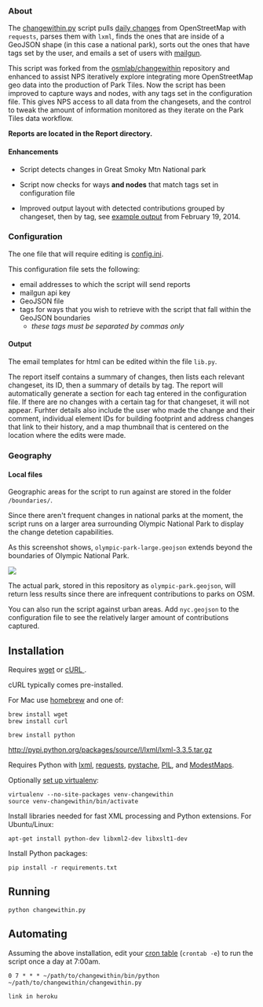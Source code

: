 ### About

The [changewithin.py](https://github.com/mapbox/changewithin/blob/master/changewithin.py) script pulls [daily changes](http://planet.openstreetmap.org/)
from OpenStreetMap with `requests`, parses them with `lxml`, finds the ones that are inside
of a GeoJSON shape (in this case a national park), sorts out the ones that have tags set by the user, and emails a set of users
with [mailgun](http://www.mailgun.com/).

This script was forked from the [osmlab/changewithin](https://github.com/osmlab/changewithin) repository and enhanced to assist NPS iteratively explore integrating more OpenStreetMap geo data into the production of Park Tiles. Now the script has been improved to capture ways and nodes, with any tags set in the configuration file. This gives NPS access to all data from the changesets, and the control to tweak the amount of information monitored as they iterate on the Park Tiles data workflow.

**Reports are located in the Report directory.**

#### Enhancements
 - Script detects changes in Great Smoky Mtn National park

 - Script now checks for ways **and nodes** that match tags set in configuration file

 - Improved output layout with detected contributions grouped by changeset, then by tag, see [example output](http://bl.ocks.org/davejohn/raw/1f843639983d55f4116a/) from February 19, 2014.


### Configuration

The one file that will require editing is [config.ini](https://github.com/mapbox/changewithin/blob/master/config.ini).

This configuration file sets the following:
 - email addresses to which the script will send reports
 - mailgun api key
 - GeoJSON file
 - tags for ways that you wish to retrieve with the script that fall within the GeoJSON boundaries
    - *these tags must be separated by commas only*


#### Output

The email templates for html can be edited within
the file `lib.py`.

The report itself contains a summary of changes, then lists each relevant changeset, its ID, then a summary of details by tag. The report will automatically generate a section for each tag entered in the configuration file. If there are no changes with a certain tag for that changeset, it will not appear. Furhter details also include the user who made the change and their comment, individual element IDs for building footprint and address changes that link to their history, and a map thumbnail that is centered on the location where the edits were made.

### Geography

#### Local files

Geographic areas for the script to run against are stored in the folder `/boundaries/`.

Since there aren't frequent changes in national parks at the moment, the script runs on a larger area surrounding Olympic National Park to display the change detetion capabilities.

As this screenshot shows, `olympic-park-large.geojson` extends beyond the boundaries of Olympic National Park.

![](http://i.imgur.com/AOYM2H8.png)

The actual park, stored in this repository as `olympic-park.geojson`, will return less results since there are infrequent contributions to parks on OSM.

You can also run the script against urban areas. Add `nyc.geojson` to the configuration file to see the relatively larger amount of contributions captured.


## Installation

Requires [wget](http://www.gnu.org/software/wget/) or [cURL ](http://curl.haxx.se/).

cURL typically comes pre-installed.

For Mac use [homebrew](http://brew.sh/) and one of:

    brew install wget
    brew install curl

    brew install python
 http://pypi.python.org/packages/source/l/lxml/lxml-3.3.5.tar.gz


Requires Python with [lxml](http://lxml.de/), [requests](http://docs.python-requests.org/),
[pystache](http://defunkt.io/pystache/), [PIL](http://effbot.org/imagingbook/),
and [ModestMaps](https://github.com/stamen/modestmaps-py).

Optionally [set up virtualenv](http://www.virtualenv.org/en/latest/#usage):

    virtualenv --no-site-packages venv-changewithin
    source venv-changewithin/bin/activate

Install libraries needed for fast XML processing and Python extensions.
For Ubuntu/Linux:

    apt-get install python-dev libxml2-dev libxslt1-dev

Install Python packages:

    pip install -r requirements.txt

## Running

    python changewithin.py

## Automating

Assuming the above installation, edit your [cron table](https://en.wikipedia.org/wiki/Cron) (`crontab -e`) to run the script once a day at 7:00am.

    0 7 * * * ~/path/to/changewithin/bin/python ~/path/to/changewithin/changewithin.py

    link in heroku
